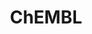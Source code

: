 ---
bigquery: https://console.cloud.google.com/bigquery?p=patents-public-data&d=ebi_chembl&page=dataset
citation: '"The ChEMBL database in 2017." Anna Gaulton, Anne Hersey, Michał Nowotka,
  A Patrícia Bento, Jon Chambers, David Mendez, Prudence Mutowo, Francis Atkinson,
  Louisa J Bellis, Elena Cibrián-Uhalte, Mark Davies, Nathan Dedman, Anneli Karlsson,
  María Paula Magariños, John P Overington, George Papadatos, Ines Smit, Andrew R
  Leach Nucleic acids Research (2017) 45 (Database Issue), D945-D954'
contributors: European Bioinformatics Institute
cost: None
description: ChEMBL Data is a manually curated database of small molecules used in
  drug discovery, including information about existing patented drugs.
documentation: 'schema: https://www.ebi.ac.uk/chembl/db_schema


  '
last_edit: Mon, 04 Apr 2022 19:07:30 GMT
location: https://console.cloud.google.com/marketplace/product/google_patents_public_datasets/chembl
maintained_by: EMBL-EBI, an outstation of European Molecular Biology Laboratory
related_publications: '

  ChEMBL: towards direct deposition of bioassay data.


  Mendez D, Gaulton A, Bento AP, Chambers J, De Veij M, Félix E, Magariños MP, Mosquera
  JF, Mutowo P, Nowotka M, Gordillo-Marañón M, Hunter F, Junco L, Mugumbate G, Rodriguez-Lopez
  M, Atkinson F, Bosc N, Radoux CJ, Segura-Cabrera A, Hersey A, Leach AR.


  — Nucleic Acids Res. 2019; 47(D1):D930-D940. doi: 10.1093/nar/gky1075

  '
schema_fields: '[''assay_desc'', ''comments'', ''rgid'', ''definition'', ''metref_id'',
  ''warning_country'', ''mw_freebase'', ''bao_format'', ''hba_lipinski'', ''variant_id'',
  ''set_name'', ''ref_url'', ''assay_test_type'', ''mw_monoisotopic'', ''met_comment'',
  ''prediction_method'', ''polymer_flag'', ''compsyn_id'', ''usan_stem'', ''hrac_code'',
  ''active_molregno'', ''targrel_id'', ''res_stem_id'', ''who_extra'', ''doi'', ''assay_param_id'',
  ''subgroup'', ''l2'', ''warnref_id'', ''ro3_pass'', ''usan_stem_id'', ''assay_class_id'',
  ''domain_name'', ''alert_set_id'', ''published_type'', ''alert_name'', ''idx'',
  ''assay_type'', ''as_id'', ''approval_date'', ''stat'', ''last_active'', ''delist_flag'',
  ''heavy_atoms'', ''year'', ''last_page'', ''aspect'', ''standard_inchi'', ''level4_description'',
  ''availability_type'', ''active_ingredient'', ''level3'', ''num_lipinski_ro5_violations'',
  ''confidence_score'', ''ad_type'', ''level4'', ''metabolite_record_id'', ''source_domain_id'',
  ''max_phase'', ''cellosaurus_id'', ''efo_id'', ''level1'', ''domain_id'', ''target_desc'',
  ''abstract'', ''molsyn_id'', ''volume'', ''data_validity_comment'', ''aidx'', ''relationship_type'',
  ''drug_product_flag'', ''text_value'', ''protein_class_desc'', ''selectivity_comment'',
  ''efo_term'', ''action_type'', ''cl_lincs_id'', ''mc_target_type'', ''go_id'', ''sequence_md5sum'',
  ''normal_range_max'', ''standard_type'', ''ap_id'', ''mutation'', ''type'', ''molfile'',
  ''formulation_id'', ''doc_id'', ''chembl_id'', ''usan_stem_definition'', ''molecular_species'',
  ''site_residues'', ''mechanism_of_action'', ''ref_type'', ''comp_class_id'', ''orig_description'',
  ''target_mapping'', ''molecule_type'', ''canonical_smiles'', ''acd_logd'', ''cell_name'',
  ''compound_key'', ''syn_type'', ''withdrawn_flag'', ''prod_pat_id'', ''prodrug'',
  ''protein_class_synonym'', ''bao_endpoint'', ''warning_year'', ''assay_organism'',
  ''tid'', ''hba'', ''stem'', ''patent_id'', ''substrate_record_id'', ''smid'', ''num_ro5_violations'',
  ''actsm_id'', ''normal_range_min'', ''mol_frac_id'', ''patent_expire_date'', ''biocomp_id'',
  ''domain_description'', ''cell_description'', ''assay_id'', ''innovator_company'',
  ''alogp'', ''site_name'', ''dosed_ingredient'', ''mec_id'', ''tid_fixed'', ''src_assay_id'',
  ''le'', ''stem_class'', ''l4'', ''src_short_name'', ''relationship_desc'', ''ingredient'',
  ''pchembl_value'', ''frac_class_id'', ''annotation'', ''job_id'', ''standard_value'',
  ''who_name'', ''issue'', ''warning_description'', ''published_value'', ''component_id'',
  ''structure_type'', ''usan_substem'', ''upper_value'', ''l7'', ''l6'', ''co_stem_id'',
  ''standard_inchi_key'', ''previous_company'', ''downgraded'', ''mesh_id'', ''level1_description'',
  ''chirality'', ''bao_id'', ''journal'', ''usan_year'', ''parenteral'', ''entity_id'',
  ''mol_hrac_id'', ''accession'', ''dosage_form'', ''cx_logp'', ''disease_efficacy'',
  ''title'', ''cell_source_organism'', ''activity_id'', ''db_source'', ''curated_by'',
  ''authors'', ''ref_id'', ''bei'', ''rtb'', ''lle'', ''nda_type'', ''name'', ''met_id'',
  ''comp_go_id'', ''cpd_str_alert_id'', ''standard_upper_value'', ''std_act_id'',
  ''drugind_id'', ''targcomp_id'', ''start_position'', ''l8'', ''irac_class_id'',
  ''helm_notation'', ''pathway_id'', ''protein_class_id'', ''target_type'', ''pref_name'',
  ''mol_atc_id'', ''acd_logp'', ''ddd_value'', ''parent_id'', ''activity_comment'',
  ''therapeutic_flag'', ''sei'', ''compound_name'', ''version'', ''end_position'',
  ''mc_organism'', ''l3'', ''tax_id'', ''cx_most_bpka'', ''level2'', ''level5'', ''natural_product'',
  ''qudt_units'', ''hbd_lipinski'', ''assay_category'', ''assay_strain'', ''major_class'',
  ''country'', ''activity_count'', ''inorganic_flag'', ''updated_by'', ''caloha_id'',
  ''atc_code'', ''published_units'', ''src_compound_id'', ''direct_interaction'',
  ''route'', ''confidence'', ''tissue_id'', ''irac_code'', ''pubmed_id'', ''standard_text_value'',
  ''cx_logd'', ''cell_id'', ''warning_id'', ''ass_cls_map_id'', ''submission_date'',
  ''acd_most_bpka'', ''patent_use_code'', ''doc_type'', ''enzyme_name'', ''withdrawn_class'',
  ''label'', ''met_conversion'', ''black_box_warning'', ''standard_flag'', ''warning_type'',
  ''withdrawn_year'', ''parameter_type'', ''creation_date'', ''parameter_value'',
  ''site_id'', ''level2_description'', ''cell_source_tissue'', ''assay_tax_id'', ''withdrawn_reason'',
  ''clo_id'', ''full_mwt'', ''cx_most_apka'', ''publication_number'', ''drug_substance_flag'',
  ''description'', ''indication_class'', ''num_alerts'', ''acd_most_apka'', ''l1'',
  ''entity_type'', ''chebi_par_id'', ''record_id'', ''ddd_admr'', ''first_page'',
  ''strength'', ''assay_source'', ''cell_ontology_id'', ''assay_cell_type'', ''mechanism_comment'',
  ''ridx'', ''short_name'', ''src_description'', ''isoform'', ''compd_id'', ''species_group_flag'',
  ''updated_on'', ''mc_target_accession'', ''company'', ''frac_code'', ''aromatic_rings'',
  ''smarts'', ''potential_duplicate'', ''drug_record_id'', ''qed_weighted'', ''pathway_key'',
  ''parent_type'', ''uberon_id'', ''product_id'', ''binding_site_comment'', ''mc_target_name'',
  ''predbind_id'', ''mesh_heading'', ''sitecomp_id'', ''published_relation'', ''status'',
  ''l5'', ''hbd'', ''full_molformula'', ''homologue'', ''path'', ''sequence'', ''source'',
  ''organism'', ''first_in_class'', ''assay_subcellular_fraction'', ''hrac_class_id'',
  ''bto_id'', ''applicant_full_name'', ''component_type'', ''psa'', ''synonyms'',
  ''standard_relation'', ''molregno'', ''component_synonym'', ''max_phase_for_ind'',
  ''mecref_id'', ''toid'', ''research_stem'', ''class_level'', ''patent_no'', ''domain_type'',
  ''cell_source_tax_id'', ''src_id'', ''related_tid'', ''curation_comment'', ''mc_tax_id'',
  ''ddd_id'', ''enzyme_tid'', ''indref_id'', ''first_approval'', ''alert_id'', ''value'',
  ''relationship'', ''tbl'', ''oc_id'', ''result_flag'', ''level3_description'', ''ddd_comment'',
  ''class_type'', ''topical'', ''uo_units'', ''db_version'', ''cidx'', ''molecular_mechanism'',
  ''protclasssyn_id'', ''priority'', ''parent_molregno'', ''standard_units'', ''relation'',
  ''trade_name'', ''oral'', ''log_id'', ''parent_go_id'', ''assay_tissue'', ''mol_irac_id'',
  ''withdrawn_country'', ''units'', ''ddd_units'', ''warning_class'']'
shortname: chembl
tags:
- biotechnology
- health
- chemical
- bioinformatics
- medical
terms_of_use: CC BY-SA 3.0
title: ChEMBL
uuid: e232a192-965c-4ec9-904c-155b6dfe56c5
---